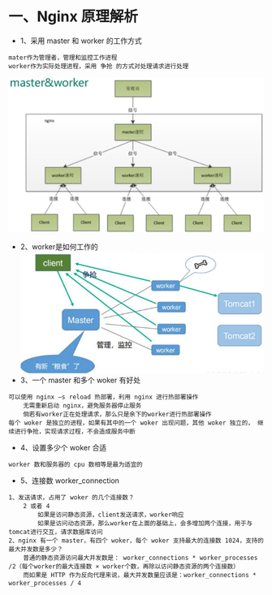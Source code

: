 # 一、Nginx 原理解析
* 1、采用 master 和 worker 的工作方式
````
mater作为管理者，管理和监控工作进程
worker作为实际处理进程，采用 争抢 的方式对处理请求进行处理
````
![本地路径](img/master&worker.png)
* 2、worker是如何工作的
![本地路径](img/worker.png)
* 3、一个 master 和多个 woker 有好处
````
可以使用 nginx –s reload 热部署，利用 nginx 进行热部署操作
    无需重新启动 nginx，避免服务器停止服务
    倘若有worker正在处理请求，那么只是余下的worker进行热部署操作
每个 woker 是独立的进程，如果有其中的一个 woker 出现问题，其他 woker 独立的， 继续进行争抢，实现请求过程，不会造成服务中断
````
* 4、设置多少个 woker 合适
````
worker 数和服务器的 cpu 数相等是最为适宜的
````
* 5、连接数 worker_connection
````
1、发送请求，占用了 woker 的几个连接数？
    2 或者 4
        如果是访问静态资源，client发送请求，worker响应
        如果是访问动态资源，那么worker在上面的基础上，会多增加两个连接，用于与tomcat进行交互，请求数据库访问
2、nginx 有一个 master，有四个 woker，每个 woker 支持最大的连接数 1024，支持的 最大并发数是多少？
    普通的静态资源访问最大并发数是： worker_connections * worker_processes /2（每个worker的最大连接数 × worker个数，再除以访问静态资源的两个连接数）
    而如果是 HTTP 作为反向代理来说，最大并发数量应该是：worker_connections * worker_processes / 4
````